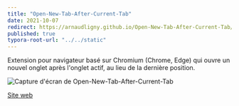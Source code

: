 ```yaml
---
title: "Open-New-Tab-After-Current-Tab"
date: 2021-10-07
redirect: https://arnaudligny.github.io/Open-New-Tab-After-Current-Tab/
published: true
typora-root-url: "../../static"
---
```

Extension pour navigateur basé sur Chromium (Chrome, Edge) qui ouvre un nouvel onglet après l'onglet actif, au lieu de la dernière position.

![Capture d'écran de Open-New-Tab-After-Current-Tab](/images/projets/Open-New-Tab-After-Current-Tab.gif)

[Site web](https://dev.ligny.org/Open-New-Tab-After-Current-Tab/)
